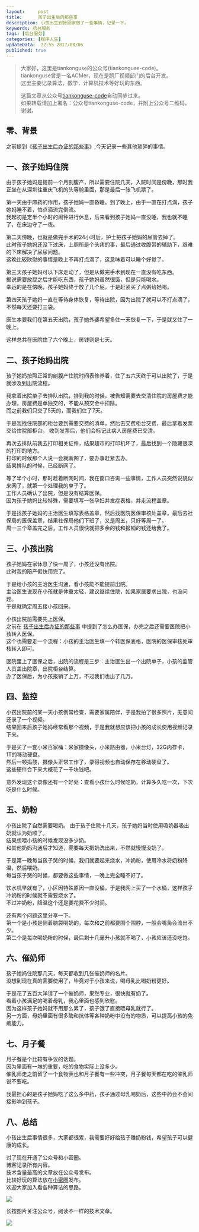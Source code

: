 ```yaml
---  
layout:     post  
title:      孩子出生后的那些事
description: 小孩出生到接回家做了一些事情，记录一下。  
keywords: 后台服务  
tags: [后台服务]  
categories: [程序人生]  
updateData:  22:55 2017/08/06
published: true  
---  
```

  
  
>   
> 大家好，这里是tiankonguse的公众号(tiankonguse-code)。    
> tiankonguse曾是一名ACMer，现在是鹅厂视频部门的后台开发。    
> 这里主要记录算法，数学，计算机技术等好玩的东西。   
>      
> 这篇文章从公众号[tiankonguse-code](http://mp.weixin.qq.com/s/Cte5aGAGuwAQ5tmQXTPhGw)自动同步过来。    
> 如果转载请加上署名：公众号tiankonguse-code，并附上公众号二维码，谢谢。  
>   
>    
  

## 零、背景

之前提到《[孩子出生后办证的那些事](http://mp.weixin.qq.com/s/wsXpOObW7SG8Rgh2cVFgEg)》,今天记录一些其他琐碎的事情。    


## 一、孩子她妈住院

由于孩子她妈是提前一个月剖腹产，所以需要住院几天，入院时间是傍晚，那时我正坐在从深圳往重庆飞机的头等舱里面，那是最后一张飞机票了。
  
  
第一天由于麻药的作用，孩子她妈一直昏睡。到了晚上，由于一直在打点滴，孩子她妈睡不着，怕点滴流完倒流。  
我起初是定半个小时的闹钟进行休息，后来看到孩子她妈一直没睡，我也就不睡了，在床边守了一夜。  


第二天傍晚，也就是做完手术的24小时后，护士把孩子她妈的尿管去掉了。  
此时孩子她妈还没下过床，上厕所是个头疼的事，最后通过收腹带的辅助下，艰难的下床解决了尿尿问题。  
这晚比较欣慰的事情是晚上不再打点滴了，这意味着可以睡个好觉了。  


第三天孩子她妈可以下床走动了，但是从做完手术到现在一直没有吃东西。  
据说需要放屁之后才能吃东西，孩子她妈虽然很饿，但是只能喝水。  
幸运的是在傍晚，孩子她妈终于放了几个屁，于是赶紧买了点粥给她喝。


第四天孩子她妈一直在等待身体恢复，等待出院，因为出院了就可以不打点滴了，不然每天还要打三袋。  


医生本要我们在第五天出院，孩子她外婆希望多住一天恢复一下，于是就又住了一晚上。  


这样总共在医院住了六个晚上，房钱则是七天。


## 二、孩子她妈出院


孩子她妈按照正常的剖腹产住院时间表修养着，住了五六天终于可以出院了，于是就涉及到出院流程。  


我拿着出院单子去排队出院，排到我的时候，被告知需要去交清住院的房屋费才能办理，房屋费是单独交的，不能从预交金中扣除。  
而之前我们只交了5天的，而我们住了7天。  


于是我找住院部的柜台要到需要交费的清单，然后去交费柜台交费，最后拿着发票交给住院部柜台。
收到发票后，他们会标记此病人房屋费已交清。  


再次去排队前我去打印相关证件，结果超市的打印机坏了，最后找到一个隐藏很深的打印的地方。  
打印的时候那个人说一会就断网了，要办事赶紧去办。  
结果排队的时候，已经断网了。  


等了半个小时，那时趁着断网时间，我在窗口咨询一些事情，工作人员突然说貌似来网了，就第一个处理我的单子了。  
工作人员确认了出院，但是没有结算医保。  
因为孩子她妈比较特殊，需要填写一张孕妇并发症表格，并走流程盖章。  


于是找孩子她妈的主治医生填写表格盖章，然后找医院医保审核处盖章，最后去社保局的医保盖章，结果社保局他们下班了，又是周五，只好等周一了。  
周一三个章盖完之后，工作人员很快就把多余的钱和报销的钱还给我了。    



## 三、小孩出院

孩子她妈在家休息了快一周了，小孩还没有出院。  
此时我的陪产假快用完了。  


于是给小孩的主治医生沟通，看小孩能不能提前出院。  
主治医生说现在小孩就是体重太轻，建议继续住院，如果家属要求出院，也没问题。  
于是就确定周五接小孩回来。  


小孩出院前需要先上医保。  
之前在 [孩子出生后办证的那些事](http://mp.weixin.qq.com/s/wsXpOObW7SG8Rgh2cVFgEg) 中提到了怎么办医保，办完之后还需要医院把小孩转入医保。  
这个也需要走一个流程：小孩的主治医生填一个转医保表格，医院的医保审核处审核转入即可。  


医院里上了医保之后，出院的流程是三步：主治医生出一个出院单子，小孩的监管人员盖出院章，出院柜台结算。  
办了医保后，为小孩报销了上万，不过我们也出了几万。  

  
## 四、监控

小孩出院前的某一天小孩例常检查，需要家属陪伴，于是我拍了很多照片，无意间还录了一个视频。  
结果回来后孩子她妈经常看那个视频，于是我就想应该把小孩的成长使用视频记录下来。  

于是买了一套小米百家桶：米家摄像头，小米路由器，小米台灯，32G内存卡，1T的移动硬盘。  
然后一顿捣鼓，摄像头正常工作了，录得视频也自动保存在移动硬盘了。  
这些硬件合下来大概花了一千块钱吧。  


意外发现这个录像还有一个好处：查看小孩什么时候吃奶，计算多久吃一次，下次吃是什么时候。  



## 五、奶粉

小孩出院了自然需要喝奶。
由于孩子住院十几天，孩子她妈当时使用吸奶器吸出奶就认为奶顺了。  
结果想喂小孩的时候发现没多少奶。  
和其他奶妈沟通后才知道，需要每天把奶洗出来，不然就慢慢没奶了。


于是第一晚每当孩子哭的时候，我们就要起来烧水，冲奶粉，使用冷水将奶粉降温，然后喂奶。  
每当孩子哭的时候，都要做这些事情，一晚上完全睡不好了。  


饮水机早就有了，小区因特殊原因一直没桶，于是我网上买了一个水桶，这样孩子冲奶粉的时候就不需要烧水了。  
不过冲奶粉，降温这个还是要花费不少时间。  


还有两个问题这里分享一下。  
第一个是小孩是侧着脑袋喝奶的，每次和之前都要围个围脖，一般会嘴角会流出不少。  
第二个是每次喝奶粉的时候，最后剩十几毫升小孩就不喝了，小孩应该还没吃饱。


## 六、催奶师

孩子她妈住院那几天，每天都收到几张催奶师的名片。  
没想到现在真的需要使用了，毕竟对于小孩来说，喝母乳比喝奶粉更好。  

于是花了五百大洋请了一个催奶师，果然专业，很快就有奶了。  
看着小孩满足的喝着母乳，我心里面也感到欣慰。  
因为这样孩子她妈就不用那么累了，孩子饿了直接喂母乳就行了。  
另一方面，母奶里面有很多酶和抗体等各种奶粉中没有的物质，可以提高小孩的免疫能力。  



## 七、月子餐


月子餐是个比较有争议的话题。  
因为里面有一堆的重要，吃的食物实际上没多少。  
催乳师走之前留了一个食物表也和月子餐有一些冲突，月子餐每天都在吃的催乳师说不要吃。  


我最担心的是孩子她妈吃了这么多中药，孩子通过母乳喝奶后，这些中药会不会间接影响到孩子。  


## 八、总结

小孩出生后事情很多，大家都很累，我需要好好给孩子赚奶粉钱，希望孩子可以健康的成长。  

  
对了现在开通了公众号和小密圈。  
博客记录所有内容。  
技术含量最高的文章放在公众号发布。  
比较好玩的算法放在[小密圈](https://wx.xiaomiquan.com/mweb/views/joingroup/join_group.html?group_id=281548515451&secret=r0krqw9fw0at24vxjxo1uo4k0h4lfe47&extra=d67ce0c25ec91252b3af846a10154c9e9d4cb50c763fee178acd68cd2c2e09ee)发布。  
欢迎大家加入看各种算法的思路。  

![](/images/suanfa_xiaomiquan.jpg)  
  
  
长按图片关注公众号，阅读不一样的技术文章。   
  
![](/images/weixin-50cm.jpg)  
  
  